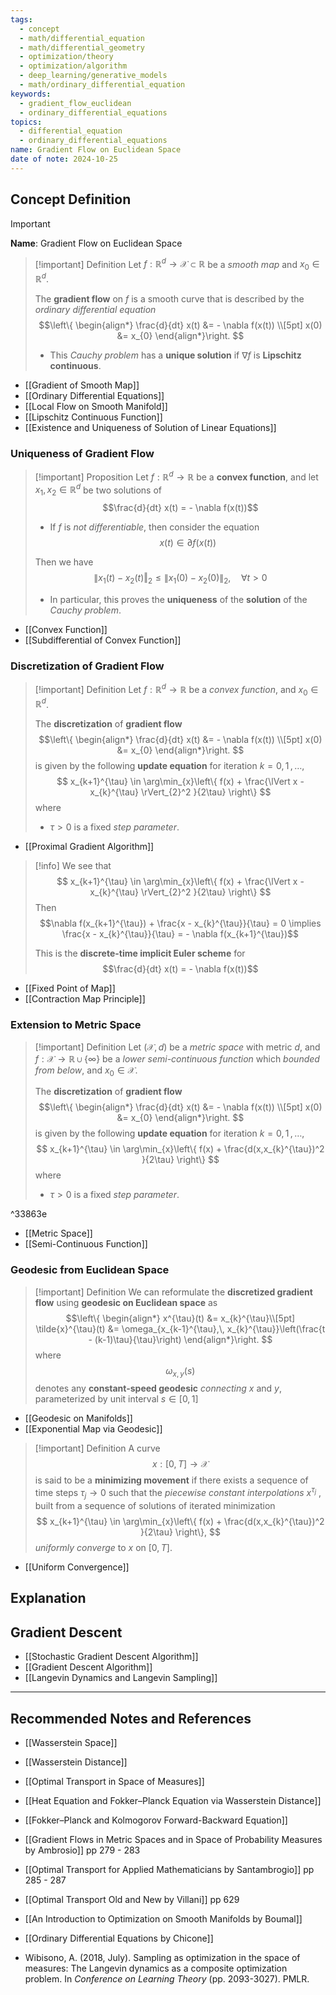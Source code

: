 ```yaml
---
tags:
  - concept
  - math/differential_equation
  - math/differential_geometry
  - optimization/theory
  - optimization/algorithm
  - deep_learning/generative_models
  - math/ordinary_differential_equation
keywords:
  - gradient_flow_euclidean
  - ordinary_differential_equations
topics:
  - differential_equation
  - ordinary_differential_equations
name: Gradient Flow on Euclidean Space
date of note: 2024-10-25
---
```


## Concept Definition

>[!important]
>**Name**: Gradient Flow on Euclidean Space


>[!important] Definition
>Let $f: \mathbb{R}^d \to \mathcal{X} \subset \mathbb{R}$ be a *smooth map* and $x_{0}\in \mathbb{R}^{d}$. 
>
>The **gradient flow** on $f$ is a smooth curve that is described by the *ordinary differential equation*
>$$\left\{
>\begin{align*}
>\frac{d}{dt} x(t) &= - \nabla f(x(t)) \\[5pt]
>x(0) &= x_{0}
>\end{align*}\right.
>$$
>- This *Cauchy problem* has a **unique solution** if $\nabla f$ is **Lipschitz continuous**.

- [[Gradient of Smooth Map]]
- [[Ordinary Differential Equations]]
- [[Local Flow on Smooth Manifold]]
- [[Lipschitz Continuous Function]]
- [[Existence and Uniqueness of Solution of Linear Equations]]

### Uniqueness of Gradient Flow

>[!important] Proposition
>Let $f: \mathbb{R}^{d} \to \mathbb{R}$ be a **convex function**, and let $x_{1}, x_{2}\in \mathbb{R}^{d}$ be two solutions of $$\frac{d}{dt} x(t) = - \nabla f(x(t))$$
>- If $f$ is *not differentiable*,  then consider the equation $$x(t) \in \partial f(x(t))$$
>
>Then we have $$\lVert x_{1}(t) - x_{2}(t)\Vert_{2} \le \lVert x_{1}(0) - x_{2}(0) \rVert_{2}, \quad \forall t >0   $$
>
>- In particular, this proves the **uniqueness** of the **solution** of the *Cauchy problem*.

- [[Convex Function]]
- [[Subdifferential of Convex Function]]

### Discretization of Gradient Flow

>[!important] Definition
>Let $f: \mathbb{R}^{d} \to \mathbb{R}$ be a *convex function*, and $x_{0}\in \mathbb{R}^{d}$.
>
>The **discretization** of **gradient flow** 
>$$\left\{
>\begin{align*}
>\frac{d}{dt} x(t) &= - \nabla f(x(t)) \\[5pt]
>x(0) &= x_{0}
>\end{align*}\right.
>$$
>is given by the following **update equation** for iteration $k=0,\,1\,{,}\ldots{,}\,$
>$$
>x_{k+1}^{\tau} \in \arg\min_{x}\left\{ f(x) + \frac{\lVert x - x_{k}^{\tau} \rVert_{2}^2 }{2\tau}  \right\}  
>$$
>where 
>- $\tau >0$ is a fixed *step parameter*.

- [[Proximal Gradient Algorithm]]

>[!info]
>We see that 
>$$
>x_{k+1}^{\tau} \in \arg\min_{x}\left\{ f(x) + \frac{\lVert x - x_{k}^{\tau} \rVert_{2}^2 }{2\tau}  \right\}  
>$$
>Then $$\nabla f(x_{k+1}^{\tau}) + \frac{x - x_{k}^{\tau}}{\tau} = 0 \implies \frac{x - x_{k}^{\tau}}{\tau} = - \nabla f(x_{k+1}^{\tau})$$
>
>This is the **discrete-time implicit Euler scheme** for $$\frac{d}{dt} x(t) = - \nabla f(x(t))$$

- [[Fixed Point of Map]]
- [[Contraction Map Principle]]


### Extension to Metric Space

>[!important] Definition
>Let $(\mathcal{X}, d)$ be a *metric space* with metric $d$, and  $f: \mathcal{X} \to \mathbb{R}\cup \{ \infty \}$ be a *lower semi-continuous function* which *bounded from below*, and $x_{0}\in \mathcal{X}$.
>
>The **discretization** of **gradient flow** 
>$$\left\{
>\begin{align*}
>\frac{d}{dt} x(t) &= - \nabla f(x(t)) \\[5pt]
>x(0) &= x_{0}
>\end{align*}\right.
>$$
>is given by the following **update equation** for iteration $k=0,\,1\,{,}\ldots{,}\,$
>$$
>x_{k+1}^{\tau} \in \arg\min_{x}\left\{ f(x) + \frac{d(x,x_{k}^{\tau})^2 }{2\tau}  \right\}  
>$$
>where 
>- $\tau >0$ is a fixed *step parameter*.

^33863e

- [[Metric Space]]
- [[Semi-Continuous Function]]

### Geodesic from Euclidean Space

>[!important] Definition
>We can reformulate the **discretized gradient flow** using **geodesic on Euclidean space** as 
>$$\left\{
>\begin{align*}
> x^{\tau}(t) &= x_{k}^{\tau}\\[5pt]
>\tilde{x}^{\tau}(t) &= \omega_{x_{k-1}^{\tau},\, x_{k}^{\tau}}\left(\frac{t - (k-1)\tau}{\tau}\right) 
>\end{align*}\right.
>$$
>where $$\omega_{x, y}(s)$$ denotes any **constant-speed geodesic** *connecting* $x$ and $y$, parameterized by unit interval $s\in [0,1]$

- [[Geodesic on Manifolds]]
- [[Exponential Map via Geodesic]]

>[!important] Definition
>A curve $$x: [0, T] \to \mathcal{X}$$ is said to be a **minimizing movement** if there exists a sequence of time steps $\tau_{j} \to 0$ such that the *piecewise constant interpolations* $x^{\tau_{j}}$ , built from a sequence of solutions of iterated minimization 
>$$
>x_{k+1}^{\tau} \in \arg\min_{x}\left\{ f(x) + \frac{d(x,x_{k}^{\tau})^2 }{2\tau}  \right\},  
>$$
>*uniformly converge* to $x$ on $[0,T]$.

- [[Uniform Convergence]]



## Explanation






## Gradient Descent

- [[Stochastic Gradient Descent Algorithm]]
- [[Gradient Descent Algorithm]]
- [[Langevin Dynamics and Langevin Sampling]]




-----------
##  Recommended Notes and References


- [[Wasserstein Space]]
- [[Wasserstein Distance]]
- [[Optimal Transport in Space of Measures]]




- [[Heat Equation and Fokker–Planck Equation via Wasserstein Distance]]
- [[Fokker–Planck and Kolmogorov Forward-Backward Equation]]



- [[Gradient Flows in Metric Spaces and in Space of Probability Measures by Ambrosio]] pp 279 - 283
- [[Optimal Transport for Applied Mathematicians by Santambrogio]] pp 285 - 287
- [[Optimal Transport Old and New by Villani]] pp 629
- [[An Introduction to Optimization on Smooth Manifolds by Boumal]]
- [[Ordinary Differential Equations by Chicone]]
- Wibisono, A. (2018, July). Sampling as optimization in the space of measures: The Langevin dynamics as a composite optimization problem. In _Conference on Learning Theory_ (pp. 2093-3027). PMLR.